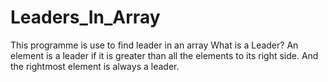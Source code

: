 # Leaders_In_Array
This programme is use to find leader in an array
What is a Leader? 
An element is a leader if it is greater than all the elements to its right side. And the rightmost element is always a leader. 
